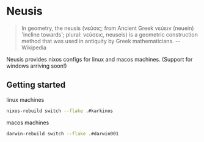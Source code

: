 # Neusis

> In geometry, the neusis (νεῦσις; from Ancient Greek νεύειν (neuein) 'incline towards'; plural: νεύσεις, neuseis) is a geometric construction method that was used in antiquity by Greek mathematicians.
> -- Wikipedia

Neusis provides nixos configs for linux and macos machines. (Support for windows arriving soon!)

## Getting started

linux machines

```bash
nixos-rebuild switch --flake .#karkinos
```

macos machines

```bash
darwin-rebuild switch --flake .#darwin001
```
